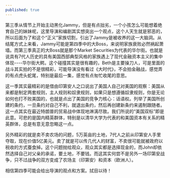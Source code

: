 ```yaml
---
published: true
---
```


第三季从情节上开始主动黑化Jammy，但是有点拙劣，一个小孩怎么可能想着绝育自己的妹妹呢，这里导演和编剧其实想突出一个观点，这个人天生就是邪恶的，所以后面为了和这个“正义”家族切割，引出了Jammy是被收养的这一大脑洞。从结尾方式上来看，Jammy可能是第四季中的大Boss，来说明家族衰败必然祸起萧墙。而第三季真正的大Boss就是那个Market Securities为代表的华尔街。也就是说具有7代人历史的具有美国西部典型风格的家族遇上了现代金融资本主义的集中体现----华尔街大鳄。这个碰撞其实是很有趣的，Beth是主要操刀人，可是里面的战斗其实拍的不是很精彩，可能导演没有看过《大时代》，不会拍金融战，感觉弄的有点虎头蛇尾，特别是最后一集，感觉有点匆忙收尾的意思。

这一季其实最精彩的是借由印第安人之口说出了美国人自己对美国的观察：美国从来都是制定两套规则，主人规则和奴隶规则，如果只是想遵循奴隶规则，你是无论如何也打不败美国的，也就是点出了美国的竞争力核心：话语权。列举了美国所创建的条约，一旦条约对自己不利，就退出条约，然后再创建新条约来遏制跟随者。这一点其实在最近特朗普的贸易战中体现地淋漓尽致。我们所说的“美国双标”即是此意。可悲的是国内精英群体，特别是以清华大学为代表的和美国资本有关系的精英群体，总是有意无意忽略这一点。

另外精彩的就是卖不卖农场的问题，5万英亩的土地，7代人之前从印第安人手里夺取，现在价值5亿美元。卖了就是可以传几代人的财富，不卖很可能就被政府以税收的方式蚕食掉。这个问题抛给观众，观众其实都是选择现金的，而John却依然选择自己对父亲的承诺，要土地，不要钱。而这其实何尝不是另外一场印第安战争，只不过战争的双方变成了农场主（印第安）和资本（欧洲人）。

相信第四季可能会给出导演的观点和方案。拭目以待！